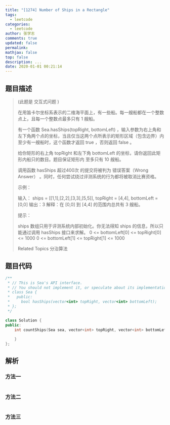 ```yaml
---
title: "[1274] Number of Ships in a Rectangle"
tags:
  - leetcode
categories:
  - leetcode
author: 张学志
comments: true
updated: false
permalink:
mathjax: false
top: false
description: ...
date: 2020-01-01 00:21:14
---
```


## 题目描述

> (此题是 交互式问题 ) 
> 
> 在用笛卡尔坐标系表示的二维海平面上，有一些船。每一艘船都在一个整数点上，且每一个整数点最多只有 1 艘船。 
> 
> 有一个函数 Sea.hasShips(topRight, bottomLeft) ，输入参数为右上角和左下角两个点的坐标，当且仅当这两个点所表示的矩形区域（包含边界）内至少有一艘船时，这个函数才返回 true ，否则返回 false 。 
> 
> 给你矩形的右上角 topRight 和左下角 bottomLeft 的坐标，请你返回此矩形内船只的数目。题目保证矩形内 至多只有 10 艘船。 
> 
> 调用函数 hasShips 超过400次 的提交将被判为 错误答案（Wrong Answer） 。同时，任何尝试绕过评测系统的行为都将被取消比赛资格。 
> 
> 
> 
> 示例： 
> 
> 
> 
> 输入：
> ships = [[1,1],[2,2],[3,3],[5,5]], topRight = [4,4], bottomLeft = [0,0]
> 输出：3
> 解释：在 [0,0] 到 [4,4] 的范围内总共有 3 艘船。
> 
> 
> 
> 
> 提示： 
> 
> 
> ships 数组只用于评测系统内部初始化。你无法得知 ships 的信息，所以只能通过调用 hasShips 接口来求解。 
> 0 <= bottomLeft[0] <= topRight[0] <= 1000 
> 0 <= bottomLeft[1] <= topRight[1] <= 1000 
> 
> Related Topics 分治算法

## 题目代码

```cpp
/**
 * // This is Sea's API interface.
 * // You should not implement it, or speculate about its implementation
 * class Sea {
 *   public:
 *     bool hasShips(vector<int> topRight, vector<int> bottomLeft);
 * };
 */

class Solution {
public:
    int countShips(Sea sea, vector<int> topRight, vector<int> bottomLeft) {
        
    }
};
```

## 解析

### 方法一

```cpp

```

### 方法二

```cpp

```

### 方法三

```cpp

```

